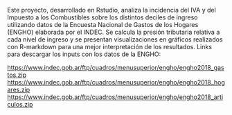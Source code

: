 Este proyecto, desarrollado en Rstudio, analiza la incidencia del IVA y del Impuesto a los Combustibles sobre los distintos deciles de ingreso utilizando datos de la Encuesta Nacional de Gastos de los Hogares (ENGHO) elaborada por el INDEC. Se calcula la presión tributaria relativa a cada nivel de ingreso y se presentan visualizaciones en gráficos realizados con R-markdown para una mejor interpretación de los resultados.
Links para descargar los inputs con los datos de la ENGHO:

https://www.indec.gob.ar/ftp/cuadros/menusuperior/engho/engho2018_gastos.zip
https://www.indec.gob.ar/ftp/cuadros/menusuperior/engho/engho2018_hogares.zip
https://www.indec.gob.ar/ftp/cuadros/menusuperior/engho/engho2018_articulos.zip

